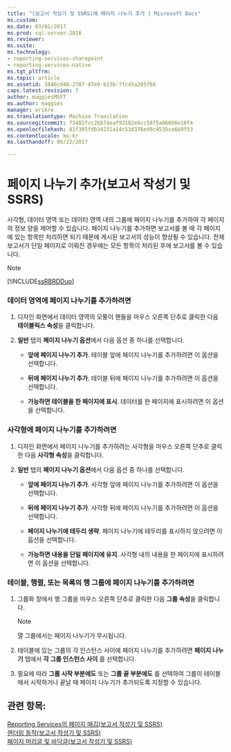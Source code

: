 ```yaml
---
title: "(보고서 작성기 및 SSRS)에 페이지 나누기 추가 | Microsoft Docs"
ms.custom: 
ms.date: 03/01/2017
ms.prod: sql-server-2016
ms.reviewer: 
ms.suite: 
ms.technology:
- reporting-services-sharepoint
- reporting-services-native
ms.tgt_pltfrm: 
ms.topic: article
ms.assetid: 3846cd48-2787-47e9-b13b-7fc45a205f68
caps.latest.revision: 7
author: maggiesMSFT
ms.author: maggies
manager: erikre
ms.translationtype: Machine Translation
ms.sourcegitcommit: f3481fcc2bb74eaf93182e6cc58f5a06666e10f4
ms.openlocfilehash: 81f305fdb34231a14c53d376ed9c4535ce6b9f53
ms.contentlocale: ko-kr
ms.lasthandoff: 06/22/2017

---
```

# <a name="add-a-page-break-report-builder-and-ssrs"></a>페이지 나누기 추가(보고서 작성기 및 SSRS)
  사각형, 데이터 영역 또는 데이터 영역 내의 그룹에 페이지 나누기를 추가하여 각 페이지의 정보 양을 제어할 수 있습니다. 페이지 나누기를 추가하면 보고서를 볼 때 각 페이지에 있는 항목만 처리하면 되기 때문에 게시된 보고서의 성능이 향상될 수 있습니다. 전체 보고서가 단일 페이지로 이뤄진 경우에는 모든 항목이 처리된 후에 보고서를 볼 수 있습니다.  
  
> [!NOTE]  
>  [!INCLUDE[ssRBRDDup](../../includes/ssrbrddup-md.md)]  
  
### <a name="to-add-a-page-break-to-a-data-region"></a>데이터 영역에 페이지 나누기를 추가하려면  
  
1.  디자인 화면에서 데이터 영역의 모퉁이 핸들을 마우스 오른쪽 단추로 클릭한 다음 **테이블릭스 속성**을 클릭합니다.  
  
2.  **일반** 탭의 **페이지 나누기 옵션**에서 다음 옵션 중 하나를 선택합니다.  
  
    -   **앞에 페이지 나누기 추가**. 테이블 앞에 페이지 나누기를 추가하려면 이 옵션을 선택합니다.  
  
    -   **뒤에 페이지 나누기 추가**. 테이블 뒤에 페이지 나누기를 추가하려면 이 옵션을 선택합니다.  
  
    -   **가능하면 테이블을 한 페이지에 표시**. 데이터를 한 페이지에 표시하려면 이 옵션을 선택합니다.  
  
### <a name="to-add-a-page-break-to-a-rectangle"></a>사각형에 페이지 나누기를 추가하려면  
  
1.  디자인 화면에서 페이지 나누기를 추가하려는 사각형을 마우스 오른쪽 단추로 클릭한 다음 **사각형 속성**을 클릭합니다.  
  
2.  **일반** 탭의 **페이지 나누기 옵션**에서 다음 옵션 중 하나를 선택합니다.  
  
    -   **앞에 페이지 나누기 추가**. 사각형 앞에 페이지 나누기를 추가하려면 이 옵션을 선택합니다.  
  
    -   **뒤에 페이지 나누기 추가**. 사각형 뒤에 페이지 나누기를 추가하려면 이 옵션을 선택합니다.  
  
    -   **페이지 나누기에 테두리 생략**. 페이지 나누기에 테두리를 표시하지 않으려면 이 옵션을 선택합니다.  
  
    -   **가능하면 내용을 단일 페이지에 유지**. 사각형 내의 내용을 한 페이지에 표시하려면 이 옵션을 선택합니다.  
  
### <a name="to-add-a-page-break-to-a-row-group-in-a-table-matrix-or-list"></a>테이블, 행렬, 또는 목록의 행 그룹에 페이지 나누기를 추가하려면  
  
1.  그룹화 창에서 행 그룹을 마우스 오른쪽 단추로 클릭한 다음 **그룹 속성**을 클릭합니다.  
  
    > [!NOTE]  
    >  열 그룹에서는 페이지 나누기가 무시됩니다.  
  
2.  테이블에 있는 그룹의 각 인스턴스 사이에 페이지 나누기를 추가하려면 **페이지 나누기** 탭에서 **각 그룹 인스턴스 사이** 를 선택합니다.  
  
3.  필요에 따라 **그룹 시작 부분에도** 또는 **그룹 끝 부분에도** 를 선택하여 그룹이 테이블에서 시작하거나 끝날 때 페이지 나누기가 추가되도록 지정할 수 있습니다.  
  
## <a name="see-also"></a>관련 항목:  
 [Reporting Services의 페이지 매김&#40;보고서 작성기 및 SSRS&#41;](../../reporting-services/report-design/pagination-in-reporting-services-report-builder-and-ssrs.md)   
 [렌더링 동작&#40;보고서 작성기 및 SSRS&#41;](../../reporting-services/report-design/rendering-behaviors-report-builder-and-ssrs.md)   
 [페이지 머리글 및 바닥글&#40;보고서 작성기 및 SSRS&#41;](../../reporting-services/report-design/page-headers-and-footers-report-builder-and-ssrs.md)  
  
  
